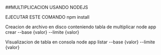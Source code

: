

##MULTIPLICACION USANDO NODEJS

EJECUTAR ESTE COMANDO
npm install

Creacion de archivo en disco conteniendo tabla de multiplicar
node app crear --base {valor} --limite {valor}

Visualizacion de tabla en consola
node app listar --base {valor} --limite {valor}